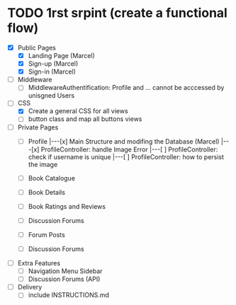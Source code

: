 # TODO 1rst srpint (create a functional flow)

- [x] Public Pages
    - [x] Landing Page (Marcel)
    - [x] Sign-up (Marcel)
    - [x] Sign-in (Marcel)

- [ ] Middleware
    - [ ] MiddlewareAuthentification: Profile and ... cannot be acccessed by unisgned Users

- [ ] CSS
    - [x] Create a general CSS for all views
    - [ ] button class and map all buttons views 

- [ ] Private Pages
    - [ ] Profile
       |---[x] Main Structure and modifing the Database (Marcel)
       |---[x] ProfileController: handle Image Error
       |---[ ] ProfileController: check if username is unique
       |---[ ] ProfileController: how to persist the image
    
    - [ ] Book Catalogue
    - [ ] Book Details
    - [ ] Book Ratings and Reviews
    - [ ] Discussion Forums
    - [ ] Forum Posts
    - [ ] Discussion Forums

- [ ] Extra Features
    - [ ] Navigation Menu Sidebar
    - [ ] Discussion Forums (API)

- [ ] Delivery 
    - [ ] include INSTRUCTIONS.md